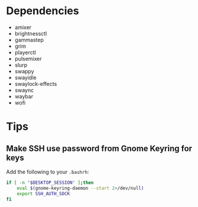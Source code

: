 # Dependencies

- amixer
- brightnessctl
- gammastep
- grim
- playerctl
- pulsemixer
- slurp
- swappy
- swayidle
- swaylock-effects
- swaync
- waybar
- wofi

# Tips

## Make SSH use password from Gnome Keyring for keys

Add the following to your `.bashrh`:

```bash
if [ -n "$DESKTOP_SESSION" ];then
    eval $(gnome-keyring-daemon --start 2>/dev/null)
    export SSH_AUTH_SOCK
fi
```
